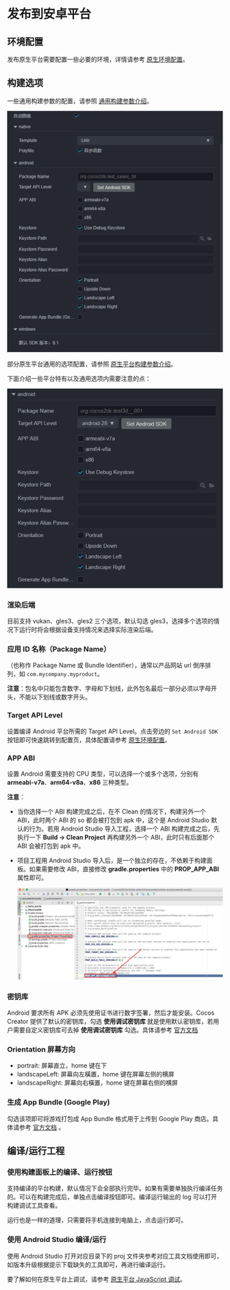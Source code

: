 # 发布到安卓平台

## 环境配置

发布原生平台需要配置一些必要的环境，详情请参考 [原生环境配置](setup-native-development.md)。

## 构建选项

一些通用构建参数的配置，请参照 [通用构建参数介绍](build-options.md)。

![native platform](publish-native/native_platform.jpg)

部分原生平台通用的选项配置，请参照 [原生平台构建参数介绍](native-options.md)。

下面介绍一些平台特有以及通用选项内需要注意的点：

![Android 平台选项](publish-native/android_options.png)

### 渲染后端

目前支持 vukan、gles3、gles2 三个选项，默认勾选 gles3，选择多个选项的情况下运行时将会根据设备支持情况来选择实际渲染后端。

### 应用 ID 名称（Package Name）

（也称作 Package Name 或 Bundle Identifier），通常以产品网站 url 倒序排列，如 `com.mycompany.myproduct`。

**注意**：包名中只能包含数字、字母和下划线，此外包名最后一部分必须以字母开头，不能以下划线或数字开头。

### Target API Level

设置编译 Android 平台所需的 Target API Level。点击旁边的 `Set Android SDK` 按钮即可快速跳转到配置页，具体配置请参考 [原生环境配置](setup-native-development.md)。

### APP ABI

设置 Android 需要支持的 CPU 类型，可以选择一个或多个选项，分别有 **armeabi-v7a**、**arm64-v8a**、**x86** 三种类型。

**注意**：

- 当你选择一个 ABI 构建完成之后，在不 Clean 的情况下，构建另外一个 ABI，此时两个 ABI 的 so 都会被打包到 apk 中，这个是 Android Studio 默认的行为。若用 Android Studio 导入工程，选择一个 ABI 构建完成之后，先执行一下 **Build -> Clean Project** 再构建另外一个 ABI，此时只有后面那个 ABI 会被打包到 apk 中。

- 项目工程用 Android Studio 导入后，是一个独立的存在，不依赖于构建面板。如果需要修改 ABI，直接修改 **gradle.properties** 中的 **PROP_APP_ABI** 属性即可。

    ![modify abi](publish-native/modify_abi.png)

### 密钥库

Android 要求所有 APK 必须先使用证书进行数字签署，然后才能安装。Cocos Creator 提供了默认的密钥库，勾选 **使用调试密钥库** 就是使用默认密钥库，若用户需要自定义密钥库可去掉 **使用调试密钥库** 勾选。具体请参考 [官方文档](https://developer.android.google.cn/studio/publish/app-signing?hl=zh-cn)

### Orientation 屏幕方向

- portrait: 屏幕直立，home 键在下
- landscapeLeft: 屏幕向左橫置，home 键在屏幕左侧的横屏
- landscapeRight: 屏幕向右橫置，home 键在屏幕右侧的横屏

### 生成 App Bundle (Google Play)

勾选该项即可将游戏打包成 App Bundle 格式用于上传到 Google Play 商店。具体请参考 [官方文档](https://developer.android.google.cn/guide/app-bundle/) 。

## 编译/运行工程

### 使用构建面板上的编译、运行按钮

支持编译的平台构建，默认情况下会全部执行完毕。如果有需要单独执行编译任务的。可以在构建完成后，单独点击编译按钮即可。编译运行输出的 log 可以打开构建调试工具查看。

运行也是一样的道理，只需要将手机连接到电脑上，点击运行即可。

### 使用 Android Studio 编译/运行

使用 Android Studio 打开对应目录下的 proj 文件夹参考对应工具文档使用即可，如版本升级根据提示下载缺失的工具即可，再进行编译运行。

要了解如何在原生平台上调试，请参考 [原生平台 JavaScript 调试](debug-jsb.md)。
